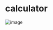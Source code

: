 # calculator
![image](https://user-images.githubusercontent.com/53513656/62833494-ef117f00-bc69-11e9-9e26-fb08b2bacade.png)
